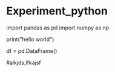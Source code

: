 # Experiment_python

import pandas as pd
import numpy as np

print("hello world")

df = pd.DataFrame()

#alkjds;lfkajsf